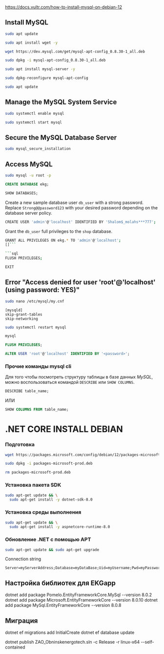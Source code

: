 https://docs.vultr.com/how-to-install-mysql-on-debian-12
## Install MySQL

```sh
sudo apt update
```
```sh
sudo apt install wget -y
```

```sh
wget https://dev.mysql.com/get/mysql-apt-config_0.8.30-1_all.deb
```
```sh
sudo dpkg -i mysql-apt-config_0.8.30-1_all.deb
```
```sh
sudo apt install mysql-server -y
```
```sh
sudo dpkg-reconfigure mysql-apt-config
```
```sh
sudo apt update
```
## Manage the MySQL System Service

```sh
sudo systemctl enable mysql
```
```sh
sudo systemctl start mysql
```

## Secure the MySQL Database Server

```sh
sudo mysql_secure_installation
```

## Access MySQL

```sh
sudo mysql -u root -p
```
```sql
CREATE DATABASE ekg;
```
```sql
SHOW DATABASES;
```
Create a new sample database user `db_user` with a strong password. Replace `Strong@@password123` with your desired password depending on the database server policy.
```sh
CREATE USER 'admin'@'localhost' IDENTIFIED BY 'Shalom$_molahs***777';
```

Grant the `db_user` full privileges to the `shop` database.

```sh
GRANT ALL PRIVILEGES ON ekg.* TO 'admin'@'localhost';
[]```

```sql
FLUSH PRIVILEGES;
```

```sh
EXIT
```
## Error "Access denied for user 'root'@'localhost' (using password: YES)"

```sh
sudo nano /etc/mysql/my.cnf
```

```init
[mysqld] 
skip-grant-tables 
skip-networking
```

```sh
sudo systemctl restart mysql
```
```sh
mysql
```
```sql
FLUSH PRIVILEGES;
```

```sql
ALTER USER 'root'@'localhost' IDENTIFIED BY '<password>';
```


### Прочие команды mysql cli
Для того чтобы посмотреть структуру таблицы в базе данных _MySQL_, можно воспользоваться командой `DESCRIBE` или `SHOW COLUMNS`.

```sql
DESCRIBE table_name;
```
ИЛИ

```sql
SHOW COLUMNS FROM table_name;
```

# .NET CORE INSTALL DEBIAN


### Подготовка
```sh
wget https://packages.microsoft.com/config/debian/12/packages-microsoft-prod.deb -O packages-microsoft-prod.deb
```
```sh
sudo dpkg -i packages-microsoft-prod.deb
```
```sh
rm packages-microsoft-prod.deb
```
### Установка пакета SDK

```sh
sudo apt-get update && \
  sudo apt-get install -y dotnet-sdk-8.0
```

### Установка среды выполнения

```sh
sudo apt-get update && \
  sudo apt-get install -y aspnetcore-runtime-8.0
```

### Обновление .NET с помощью APT

```sh
sudo apt-get update && sudo apt-get upgrade
```

Connection string
```mysql
Server=myServerAddress;Database=myDataBase;Uid=myUsername;Pwd=myPassword;
```


## Настройка библиотек для EKGapp

dotnet add package Pomelo.EntityFrameworkCore.MySql --version 8.0.2
dotnet add package Microsoft.EntityFrameworkCore --version 8.0.10
dotnet add package MySql.EntityFrameworkCore --version 8.0.8

## Миграция 

dotnet ef migrations add InitialCreate 
dotnet ef database update



dotnet publish ZAO_Obninskenergotech.sln -c Release -r linux-x64 --self-contained